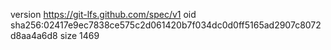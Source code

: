 version https://git-lfs.github.com/spec/v1
oid sha256:02417e9ec7838ce575c2d061420b7f034dc0d0ff5165ad2907c8072d8aa4a6d8
size 1469
